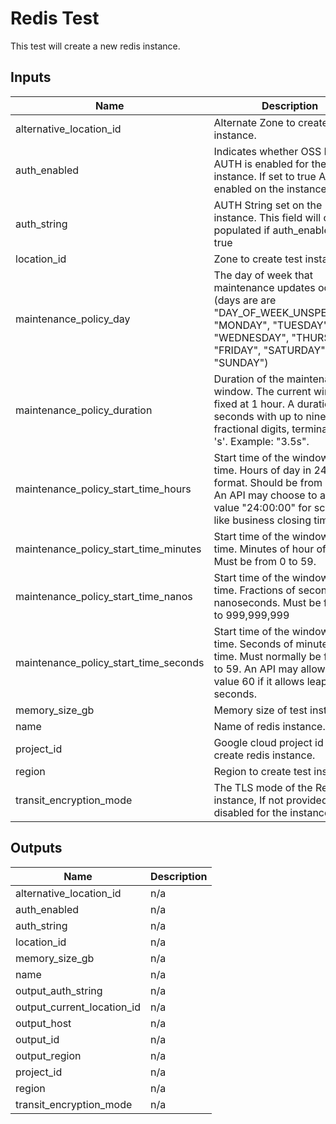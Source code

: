 # Redis Test

This test will create a new redis instance.

<!-- BEGINNING OF PRE-COMMIT-TERRAFORM DOCS HOOK -->
## Inputs

| Name | Description | Type | Default | Required |
|------|-------------|------|---------|:--------:|
| alternative\_location\_id | Alternate Zone to create test instance. | `string` | `"us-east1-d"` | no |
| auth\_enabled | Indicates whether OSS Redis AUTH is enabled for the instance. If set to true AUTH is enabled on the instance. | `bool` | `true` | no |
| auth\_string | AUTH String set on the instance. This field will only be populated if auth\_enabled is true | `string` | `null` | no |
| location\_id | Zone to create test instance. | `string` | `"us-east1-b"` | no |
| maintenance\_policy\_day | The day of week that maintenance updates occur.<br>(days are are "DAY\_OF\_WEEK\_UNSPECIFIED", "MONDAY", "TUESDAY", "WEDNESDAY", "THURSDAY", "FRIDAY", "SATURDAY" or "SUNDAY") | `string` | `"DAY_OF_WEEK_UNSPECIFIED"` | no |
| maintenance\_policy\_duration | Duration of the maintenance window. The current window is fixed at 1 hour. A duration in seconds with up to nine fractional digits, terminated by 's'. Example: "3.5s". | `string` | `"1h"` | no |
| maintenance\_policy\_start\_time\_hours | Start time of the window in UTC time. Hours of day in 24 hour format. Should be from 0 to 23. An API may choose to allow the value "24:00:00" for scenarios like business closing time. | `number` | `1` | no |
| maintenance\_policy\_start\_time\_minutes | Start time of the window in UTC time. Minutes of hour of day. Must be from 0 to 59. | `number` | `0` | no |
| maintenance\_policy\_start\_time\_nanos | Start time of the window in UTC time. Fractions of seconds in nanoseconds. Must be from 0 to 999,999,999 | `number` | `0` | no |
| maintenance\_policy\_start\_time\_seconds | Start time of the window in UTC time. Seconds of minutes of the time. Must normally be from 0 to 59. An API may allow the value 60 if it allows leap-seconds. | `number` | `0` | no |
| memory\_size\_gb | Memory size of test instance. | `number` | `1` | no |
| name | Name of redis instance. | `string` | `"test-redis"` | no |
| project\_id | Google cloud project id to create redis instance. | `string` | n/a | yes |
| region | Region to create test instance. | `string` | `"us-east1"` | no |
| transit\_encryption\_mode | The TLS mode of the Redis instance, If not provided, TLS is disabled for the instance. | `string` | `"SERVER_AUTHENTICATION"` | no |

## Outputs

| Name | Description |
|------|-------------|
| alternative\_location\_id | n/a |
| auth\_enabled | n/a |
| auth\_string | n/a |
| location\_id | n/a |
| memory\_size\_gb | n/a |
| name | n/a |
| output\_auth\_string | n/a |
| output\_current\_location\_id | n/a |
| output\_host | n/a |
| output\_id | n/a |
| output\_region | n/a |
| project\_id | n/a |
| region | n/a |
| transit\_encryption\_mode | n/a |

<!-- END OF PRE-COMMIT-TERRAFORM DOCS HOOK -->
